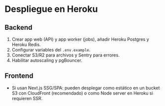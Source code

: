 # Despliegue en Heroku

## Backend
1. Crear app web (API) y app worker (jobs), añadir Heroku Postgres y Heroku Redis.
2. Configurar variables del `.env.example`.
3. Conectar S3/R2 para archivos y Sentry para errores.
4. Habilitar autoscaling y pgBouncer.

## Frontend
- Si usan Next.js SSG/SPA: pueden desplegar como estático en un bucket S3 con CloudFront (recomendado) o como Node server en Heroku si requieren SSR.
